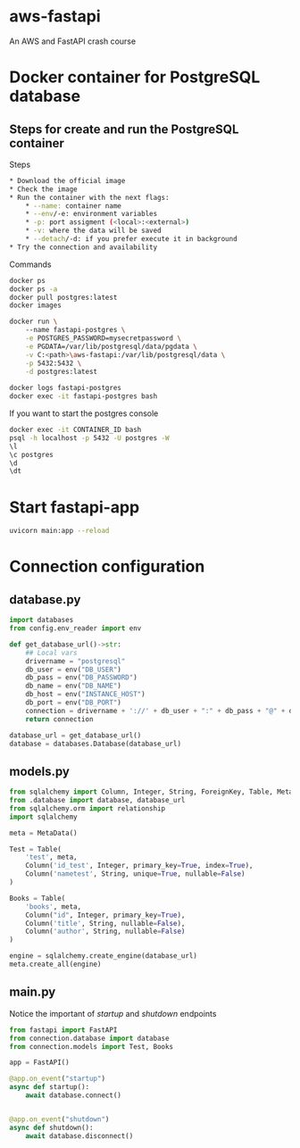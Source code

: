 # aws-fastapi
An AWS and FastAPI crash course

# Docker container for PostgreSQL database

## Steps for create and run the PostgreSQL container

Steps
```bash
* Download the official image
* Check the image
* Run the container with the next flags:
    * --name: container name
    * --env/-e: environment variables
    * -p: port assigment (<local>:<external>)
    * -v: where the data will be saved
    * --detach/-d: if you prefer execute it in background
* Try the connection and availability
```

Commands
```bash
docker ps
docker ps -a
docker pull postgres:latest
docker images

docker run \ 
    --name fastapi-postgres \
    -e POSTGRES_PASSWORD=mysecretpassword \
    -e PGDATA=/var/lib/postgresql/data/pgdata \
    -v C:<path>\aws-fastapi:/var/lib/postgresql/data \
    -p 5432:5432 \
    -d postgres:latest
    
docker logs fastapi-postgres
docker exec -it fastapi-postgres bash
```

If you want to start the postgres console

```bash
docker exec -it CONTAINER_ID bash
psql -h localhost -p 5432 -U postgres -W
\l 
\c postgres
\d
\dt
```

# Start fastapi-app

```bash
uvicorn main:app --reload
```

# Connection configuration 

## database.py

```python
import databases
from config.env_reader import env

def get_database_url()->str:
    ## Local vars
    drivername = "postgresql"
    db_user = env("DB_USER")
    db_pass = env("DB_PASSWORD")
    db_name = env("DB_NAME")
    db_host = env("INSTANCE_HOST")
    db_port = env("DB_PORT")
    connection = drivername + '://' + db_user + ":" + db_pass + "@" + db_host + ":" + db_port + "/" + db_name
    return connection

database_url = get_database_url()
database = databases.Database(database_url)

```

## models.py

```python
from sqlalchemy import Column, Integer, String, ForeignKey, Table, MetaData
from .database import database, database_url
from sqlalchemy.orm import relationship
import sqlalchemy

meta = MetaData()

Test = Table(
    'test', meta, 
    Column('id_test', Integer, primary_key=True, index=True),
    Column('nametest', String, unique=True, nullable=False)
)

Books = Table(
    'books', meta, 
    Column("id", Integer, primary_key=True),
    Column('title', String, nullable=False),
    Column('author', String, nullable=False)
)

engine = sqlalchemy.create_engine(database_url)
meta.create_all(engine)
```

## main.py

Notice the important of _startup_ and _shutdown_ endpoints

```python
from fastapi import FastAPI
from connection.database import database
from connection.models import Test, Books

app = FastAPI()

@app.on_event("startup")
async def startup():
    await database.connect()


@app.on_event("shutdown")
async def shutdown():
    await database.disconnect()

```